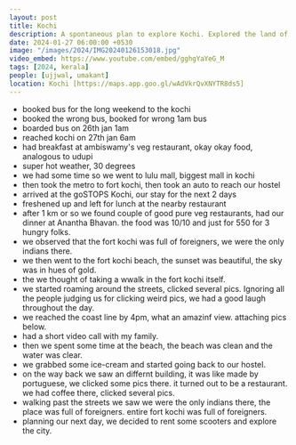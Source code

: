 ```yaml
---
layout: post
title: Kochi
description: A spontaneous plan to explore Kochi. Explored the land of spices, backwaters, and Kathakali. Sky in hues of gold during a breathtaking sunset at Fort Kochi beach. 🌅
date: 2024-01-27 06:00:00 +0530
image: "/images/2024/IMG20240126153018.jpg"
video_embed: https://www.youtube.com/embed/gghgYaYeG_M
tags: [2024, kerala]
people: [ujjwal, umakant]
location: Kochi [https://maps.app.goo.gl/wAdVkrQvXNYTR8ds5]
---
```


- booked bus for the long weekend to the kochi
- booked the wrong bus, booked for wrong 1am bus
- boarded bus on 26th jan 1am
- reached kochi on 27th jan 6am
- had breakfast at ambiswamy's veg restaurant, okay okay food, analogous to udupi
- super hot weather, 30 degrees
- we had some time so we went to lulu mall, biggest mall in kochi
- then took the metro to fort kochi, then took an auto to reach our hostel
- arrived at the goSTOPS Kochi, our stay for the next 2 days
- freshened up and left for lunch at the nearby restaurant
- after 1 km or so we found couple of good pure veg restaurants, had our dinner at Anantha Bhavan. the food was 10/10 and just for 550 for 3 hungry folks.
- we observed that the fort kochi was full of foreigners, we were the only indians there.
- we then went to the fort kochi beach, the sunset was beautiful, the sky was in hues of gold.
- the we thought of taking a wwalk in the fort kochi itself.
- we started roaming around the streets, clicked several pics. Ignoring all the people judging us for clicking weird pics, we had a good laugh throughout the day.
- we reached the coast line by 4pm, what an amazinf view. attaching pics below.
- had a short video call with my family.
- then we spent some time at the beach, the beach was clean and the water was clear.
- we grabbed some ice-cream and started going back to our hostel.
- on the way back we saw an differnt building, it was like made by portuguese, we clicked some pics there. it turned out to be a restaurant. we had coffee there, clicked several pics.
- walking past the streets we saw we were the only indians there, the place was full of foreigners. entire fort kochi was full of foreigners.
- planning our next day, we decided to rent some scooters and explore the city.
